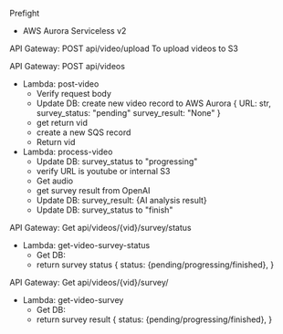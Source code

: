 Prefight
- AWS Aurora Serviceless v2

API Gateway: POST api/video/upload
To upload videos to S3

API Gateway: POST api/videos
- Lambda: post-video
  - Verify request body 
  - Update DB: create new video record to AWS Aurora
    {
        URL: str,
        survey_status: "pending"
        survey_result: "None"
    }
  - get return vid
  - create a new SQS record
  - Return vid
- Lambda: process-video
  - Update DB: survey_status to "progressing"
  - verify URL is youtube or internal S3
  - Get audio
  - get survey result from OpenAI
  - Update DB: survey_result: {AI analysis result}
  - Update DB: survey_status to "finish"

API Gateway: Get api/videos/{vid}/survey/status

- Lambda: get-video-survey-status
  - Get DB: 
  - return survey status
{
    status: {pending/progressing/finished},
}

API Gateway: Get api/videos/{vid}/survey/
- Lambda: get-video-survey
  - Get DB: 
  - return survey result
    {
        status: {pending/progressing/finished},
    }

